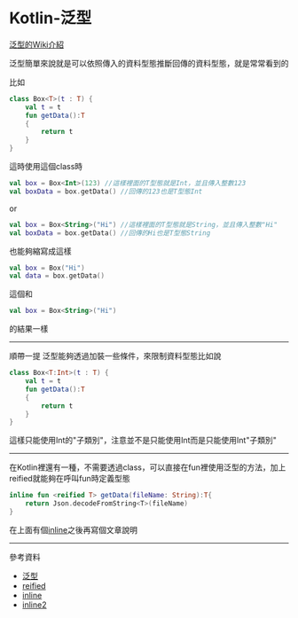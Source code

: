 # Kotlin-泛型<T>

[泛型的Wiki介紹](https://zh.wikipedia.org/wiki/%E6%B3%9B%E5%9E%8B%E7%BC%96%E7%A8%8B)

泛型簡單來說就是可以依照傳入的資料型態推斷回傳的資料型態，就是常常看到的<T>

比如
``` kotlin
class Box<T>(t : T) {
    val t = t
    fun getData():T
    {
        return t
    }
}
```
這時使用這個class時
``` kotlin
val box = Box<Int>(123) //這樣裡面的T型態就是Int，並且傳入整數123
val boxData = box.getData() //回傳的123也是T型態Int
```
or
``` kotlin
val box = Box<String>("Hi") //這樣裡面的T型態就是String，並且傳入整數"Hi"
val boxData = box.getData() //回傳的Hi也是T型態String
```
也能夠縮寫成這樣
``` kotlin
val box = Box("Hi")
val data = box.getData()
```
這個和
``` kotlin 
val box = Box<String>("Hi")
```
的結果一樣

---
順帶一提 泛型能夠透過加裝一些條件，來限制資料型態比如說
``` kotlin
class Box<T:Int>(t : T) {
    val t = t
    fun getData():T
    {
        return t
    }
}
```
這樣只能使用Int的"子類別"，注意並不是只能使用Int而是只能使用Int"子類別"

---
在Kotlin裡還有一種，不需要透過class，可以直接在fun裡使用泛型的方法，加上reified就能夠在呼叫fun時定義型態
``` kotlin
inline fun <reified T> getData(fileName: String):T{
    return Json.decodeFromString<T>(fileName)
}
```
在上面有個[inline]()之後再寫個文章說明

---
參考資料
* [泛型](https://medium.com/evan-android-note/kotlin-%E7%B7%9A%E4%B8%8A%E8%AE%80%E6%9B%B8%E6%9C%83-%E7%AD%86%E8%A8%98-%E5%8D%81%E4%B8%80-%E6%B3%9B%E5%9E%8B-generics-3080538b5b22)
* [reified](https://yongjhih.medium.com/reified-type-%E5%8F%AF%E5%BB%BA%E6%A7%8B%E5%9E%8B%E5%88%A5-kotlin-46a8b7e848dd)
* [inline](https://givemepass.blogspot.com/2020/01/inline.html) 
* [inline2](https://www.itread01.com/content/1544104699.html)
